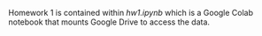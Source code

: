 Homework 1 is contained within *hw1.ipynb* which is a Google Colab notebook that mounts Google Drive to access the data.
